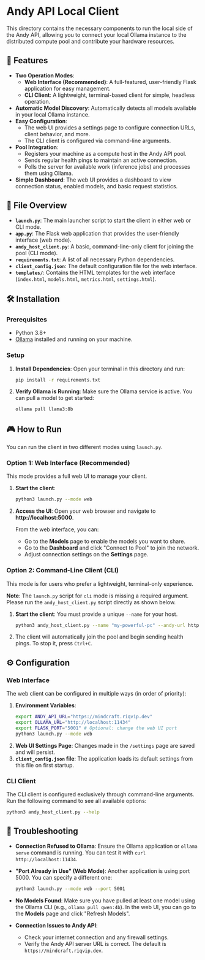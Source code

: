 # Andy API Local Client

This directory contains the necessary components to run the local side of the Andy API, allowing you to connect your local Ollama instance to the distributed compute pool and contribute your hardware resources.

## 🚀 Features

*   **Two Operation Modes**:
    *   **Web Interface (Recommended)**: A full-featured, user-friendly Flask application for easy management.
    *   **CLI Client**: A lightweight, terminal-based client for simple, headless operation.
*   **Automatic Model Discovery**: Automatically detects all models available in your local Ollama instance.
*   **Easy Configuration**:
    *   The web UI provides a settings page to configure connection URLs, client behavior, and more.
    *   The CLI client is configured via command-line arguments.
*   **Pool Integration**:
    *   Registers your machine as a compute host in the Andy API pool.
    *   Sends regular health pings to maintain an active connection.
    *   Polls the server for available work (inference jobs) and processes them using Ollama.
*   **Simple Dashboard**: The web UI provides a dashboard to view connection status, enabled models, and basic request statistics.

## 📁 File Overview

*   **`launch.py`**: The main launcher script to start the client in either web or CLI mode.
*   **`app.py`**: The Flask web application that provides the user-friendly interface (web mode).
*   **`andy_host_client.py`**: A basic, command-line-only client for joining the pool (CLI mode).
*   **`requirements.txt`**: A list of all necessary Python dependencies.
*   **`client_config.json`**: The default configuration file for the web interface.
*   **`templates/`**: Contains the HTML templates for the web interface (`index.html`, `models.html`, `metrics.html`, `settings.html`).

## 🛠️ Installation

### Prerequisites

*   Python 3.8+
*   [Ollama](https://ollama.com/) installed and running on your machine.

### Setup

1.  **Install Dependencies**:
    Open your terminal in this directory and run:
    ```bash
    pip install -r requirements.txt
    ```

2.  **Verify Ollama is Running**:
    Make sure the Ollama service is active. You can pull a model to get started:
    ```bash
    ollama pull llama3:8b
    ```

## 🎮 How to Run

You can run the client in two different modes using `launch.py`.

### Option 1: Web Interface (Recommended)

This mode provides a full web UI to manage your client.

1.  **Start the client**:
    ```bash
    python3 launch.py --mode web
    ```

2.  **Access the UI**:
    Open your web browser and navigate to **http://localhost:5000**.

    From the web interface, you can:
    *   Go to the **Models** page to enable the models you want to share.
    *   Go to the **Dashboard** and click "Connect to Pool" to join the network.
    *   Adjust connection settings on the **Settings** page.

### Option 2: Command-Line Client (CLI)

This mode is for users who prefer a lightweight, terminal-only experience.

**Note**: The `launch.py` script for `cli` mode is missing a required argument. Please run the `andy_host_client.py` script directly as shown below.

1.  **Start the client**:
    You must provide a unique `--name` for your host.
    ```bash
    python3 andy_host_client.py --name "my-powerful-pc" --andy-url https://mindcraft.riqvip.dev --url http://localhost:11434
    ```

2.  The client will automatically join the pool and begin sending health pings. To stop it, press `Ctrl+C`.

## ⚙️ Configuration

### Web Interface

The web client can be configured in multiple ways (in order of priority):

1.  **Environment Variables**:
    ```bash
    export ANDY_API_URL="https://mindcraft.riqvip.dev"
    export OLLAMA_URL="http://localhost:11434"
    export FLASK_PORT="5001" # Optional: change the web UI port
    python3 launch.py --mode web
    ```
2.  **Web UI Settings Page**: Changes made in the `/settings` page are saved and will persist.
3.  **`client_config.json` file**: The application loads its default settings from this file on first startup.

### CLI Client

The CLI client is configured exclusively through command-line arguments. Run the following command to see all available options:
```bash
python3 andy_host_client.py --help
```

## 🔧 Troubleshooting

*   **Connection Refused to Ollama**:
    Ensure the Ollama application or `ollama serve` command is running. You can test it with `curl http://localhost:11434`.

*   **"Port Already in Use" (Web Mode)**:
    Another application is using port 5000. You can specify a different one:
    ```bash
    python3 launch.py --mode web --port 5001
    ```

*   **No Models Found**:
    Make sure you have pulled at least one model using the Ollama CLI (e.g., `ollama pull qwen:4b`). In the web UI, you can go to the **Models** page and click "Refresh Models".

*   **Connection Issues to Andy API**:
    *   Check your internet connection and any firewall settings.
    *   Verify the Andy API server URL is correct. The default is `https://mindcraft.riqvip.dev`.
